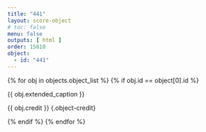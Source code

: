 ```yaml
---
title: "441"
layout: score-object
# toc: false
menu: false
outputs: [ html ]
order: 15810
object:
  - id: "441"
---
```


{% for obj in objects.object_list %}
{% if obj.id == object[0].id %}

{{ obj.extended_caption }}

{{ obj.credit }} {.object-credit}

{% endif %}
{% endfor %}
